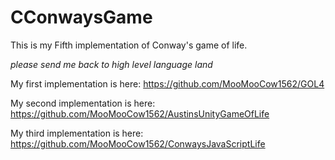 # CConwaysGame

This is my Fifth implementation of Conway's game of life.

_please send me back to high level language land_

My first implementation is here: https://github.com/MooMooCow1562/GOL4

My second implementation is here: https://github.com/MooMooCow1562/AustinsUnityGameOfLife

My third implementation is here: https://github.com/MooMooCow1562/ConwaysJavaScriptLife

